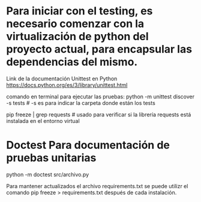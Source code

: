 # Para iniciar con el testing, es necesario comenzar con la virtualización de python  del proyecto actual, para encapsular las dependencias del mismo.
Link de la documentación Unittest en Python
https://docs.python.org/es/3/library/unittest.html

comando en terminal para ejecutar las pruebas: 
python -m unittest discover -s tests  # 
-s es para indicar la carpeta donde están los tests

pip freeze | grep requests # usado para verificar si la librería requests está instalada en el entorno virtual

# Doctest Para documentación de pruebas unitarias
python -m doctest src/archivo.py

Para mantener actualizados el archivo requirements.txt se puede utilizr el comando 
    pip freeze > requirements.txt 
después de cada instalación.
